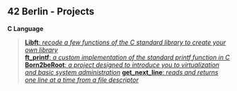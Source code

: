 
## 42 Berlin - Projects

**C Language** 
> [**Libft**: _recode a few functions of the C standard library to create your own library_](https://github.com/Tarcisio2code/42Berlin/tree/master/Projects/Libft)    
> [**ft_printf**: _a custom implementation of the standard printf function in C_](https://github.com/Tarcisio2code/42Berlin/tree/master/Projects/ft_printf)
> [**Born2beRoot**: _a project designed to introduce you to virtualization and basic system administration_](https://github.com/Tarcisio2code/42Berlin/tree/master/Projects/Born2beRoot)
> [**get_next_line**: _reads and returns one line at a time from a file descriptor_](https://github.com/Tarcisio2code/42Berlin/tree/master/Projects/get_next_line)

